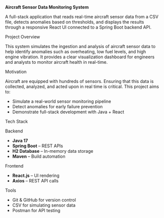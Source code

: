 **Aircraft Sensor Data Monitoring System**

A full-stack application that reads real-time aircraft sensor data from a CSV file, detects anomalies based on thresholds, and displays the results through a responsive React UI connected to a Spring Boot backend API.


Project Overview

This system simulates the ingestion and analysis of aircraft sensor data to help identify anomalies such as overheating, low fuel levels, and high engine vibration. It provides a clear visualization dashboard for engineers and analysts to monitor aircraft health in real-time.

 Motivation

Aircraft are equipped with hundreds of sensors. Ensuring that this data is collected, analyzed, and acted upon in real time is critical. This project aims to:
- Simulate a real-world sensor monitoring pipeline
- Detect anomalies for early failure prevention
- Demonstrate full-stack development with Java + React

 Tech Stack

 Backend
- **Java 17**
- **Spring Boot** – REST APIs
- **H2 Database** – In-memory data storage
- **Maven** – Build automation

 Frontend
- **React.js** – UI rendering
- **Axios** – REST API calls

Tools
- Git & GitHub for version control
- CSV for simulating sensor data
- Postman for API testing




